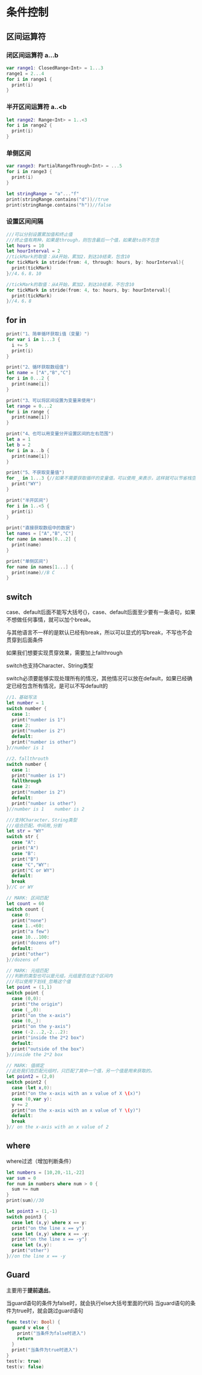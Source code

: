 # 条件控制

## 区间运算符

### 闭区间运算符 a...b

```swift
var range1: ClosedRange<Int> = 1...3
range1 = 2...4
for i in range1 {
  print(i)
}
```

### 半开区间运算符 a..<b

```swift
let range2: Range<Int> = 1..<3
for i in range2 {
  print(i)
}
```

### 单侧区间

```swift
var range3: PartialRangeThrough<Int> = ...5
for i in range3 {
  print(i)
}
```

```swift
let stringRange = "a"..."f"
print(stringRange.contains("d"))//true
print(stringRange.contains("h"))//false
```

### 设置区间间隔

```swift
///可以分别设置累加值和终止值
///终止值有两种，如果是through，则包含最后一个值，如果是to则不包含
let hours = 10
let hourInterval = 2
//tickMark的取值：从4开始，累加2，到达10结束，包含10
for tickMark in stride(from: 4, through: hours, by: hourInterval){
  print(tickMark)
}//4，6，8，10

//tickMark的取值：从4开始，累加2，到达10结束，不包含10
for tickMark in stride(from: 4, to: hours, by: hourInterval){
  print(tickMark)
}//4，6，8
```

## for in

```swift
print("1、简单循环获取i值（变量）")
for var i in 1...3 {
  i += 5
  print(i)
}

print("2、循环获取数组值")
let name = ["A","B","C"]
for i in 0...2 {
  print(name[i])
}

print("3、可以将区间设置为变量来使用")
let range = 0...2
for i in range {
  print(name[i])
}

print("4、也可以用变量分开设置区间的左右范围")
let a = 1
let b = 2
for i in a...b {
  print(name[i])
}

print("5、不获取变量值")
for _ in 1...3 {//如果不需要获取循环的变量值，可以使用_来表示，这样就可以节省栈空间
  print("WY")
}

print("半开区间")
for i in 1..<5 {
  print(i)
}

print("直接获取数组中的数据")
let names = ["A","B","C"]
for name in names[0...2] {
  print(name)
}

print("单侧区间")
for name in names[1...] {
  print(name)//B C
}
```

## switch

case、default后面不能写大括号{}，case、default后面至少要有一条语句，如果不想做任何事情，就可以加个break。

与其他语言不一样的是默认已经有break，所以可以显式的写break，不写也不会贯穿到后面条件

如果我们想要实现贯穿效果，需要加上fallthrough

switch也支持Character、String类型

switch必须要能够实现处理所有的情况，其他情况可以放在default，如果已经确定已经包含所有情况，是可以不写default的

```swift
//1、基础写法
let number = 1
switch number {
  case 1:
  print("number is 1")
  case 2:
  print("number is 2")
  default:
  print("number is other")
}//number is 1

//2、fallthrouth
switch number {
  case 1:
  print("number is 1")
  fallthrough
  case 2:
  print("number is 2")
  default:
  print("number is other")
}//number is 1    number is 2

///支持Character、String类型
///组合匹配。中间用,分割
let str = "WY"
switch str {
  case "A":
  print("A")
  case "B":
  print("B")
  case "C","WY":
  print("C or WY")
  default:
  break
}//C or WY

// MARK: 区间匹配
let count = 60
switch count {
  case 0:
  print("none")
  case 1..<60:
  print("a few")
  case 10...100:
  print("dozens of")
  default:
  print("other")
}//dozens of

// MARK: 元组匹配
///判断的类型也可以是元组，元组是否在这个区间内
///可以使用下划线_忽略这个值
let point = (1,1)
switch point {
  case (0,0):
  print("the origin")
  case (_,0):
  print("on the x-axis")
  case (0,_):
  print("on the y-axis")
  case (-2...2,-2...2):
  print("inside the 2*2 box")
  default:
  print("outside of the box")
}//inside the 2*2 box

// MARK: 值绑定
//此处我们在匹配元组时，只匹配了其中一个值，另一个值是用来获取的。
let point2 = (2,0)
switch point2 {
  case (let x,0):
  print("on the x-axis with an x value of X \(x)")
  case (0,var y):
  y += 2
  print("on the x-axis with an x value of Y \(y)")
  default:
  break
}// on the x-axis with an x value of 2
```

## where

where过滤（增加判断条件）

```swift
let numbers = [10,20,-11,-22]
var sum = 0
for num in numbers where num > 0 {
  sum += num
}
print(sum)//30

let point3 = (1,-1)
switch point3 {
  case let (x,y) where x == y:
  print("on the line x == y")
  case let (x,y) where x == -y:
  print("on the line x == -y")
  case let (x,y):
  print("other")
}//on the line x == -y
```

## Guard

主要用于**提前退出**。

当guard语句的条件为false时，就会执行else大括号里面的代码
当guard语句的条件为true时，就会跳过guard语句

```swift
func test(v: Bool) {
  guard v else {
    print("当条件为false时进入")
    return
  }
  print("当条件为true时进入")
}
test(v: true)
test(v: false)
```

